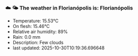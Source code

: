 ### ☁️ 🌤️  The weather in Florianópolis is: Florianópolis

- Temperature: 15.53°C
- On flesh: 15.46°C
- Relative air humidity: 89%
- Rain: 0.0 mm
- Description: Few clouds
- last updated: 2025-10-30T10:19:36.696648
